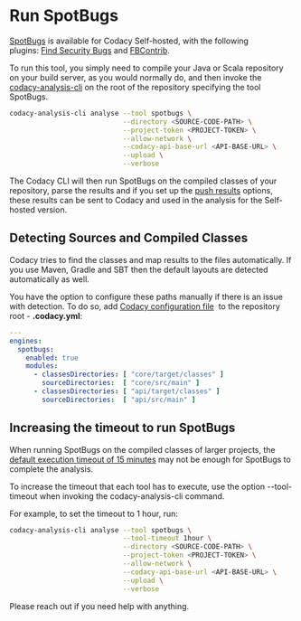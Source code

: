 # Run SpotBugs

[SpotBugs](https://spotbugs.github.io/) is available for Codacy Self-hosted, with the following plugins: [Find Security Bugs](https://find-sec-bugs.github.io/) and
[FBContrib](https://github.com/mebigfatguy/fb-contrib).

To run this tool, you simply need to compile your Java or Scala repository on your build server, as you would normally do, and then invoke the [codacy-analysis-cli](/hc/en-us/articles/360008254833-Run-local-analysis-and-Push-results) on the root of the repository specifying the tool SpotBugs.

```sh
codacy-analysis-cli analyse --tool spotbugs \
                            --directory <SOURCE-CODE-PATH> \
                            --project-token <PROJECT-TOKEN> \
                            --allow-network \
                            --codacy-api-base-url <API-BASE-URL> \
                            --upload \
                            --verbose
```

The Codacy CLI will then run SpotBugs on the compiled classes of your repository, parse the results and if you set up the [push results](/hc/en-us/articles/360008254833-Run-local-analysis-and-Push-results#push-results) options, these results can be sent to Codacy and used in the analysis for the Self-hosted version.

## Detecting Sources and Compiled Classes

Codacy tries to find the classes and map results to the files automatically. If you use Maven, Gradle and SBT then the default layouts are detected automatically as well.

You have the option to configure these paths manually if there is an issue with detection. To do so, add [Codacy configuration file](/hc/en-us/articles/115002130625-Codacy-Configuration-File)  to the repository root - **.codacy.yml**:

```yaml
---
engines:
  spotbugs:
    enabled: true
    modules:
      - classesDirectories: [ "core/target/classes" ]
        sourceDirectories:  [ "core/src/main" ]
      - classesDirectories: [ "api/target/classes" ]
        sourceDirectories:  [ "api/src/main" ]
```

## Increasing the timeout to run SpotBugs

When running SpotBugs on the compiled classes of larger projects, the [default execution timeout of 15 minutes](https://github.com/codacy/codacy-analysis-cli/blob/master/README.md#commands-and-configuration) may not be enough for SpotBugs to complete the analysis.

To increase the timeout that each tool has to execute, use the option --tool-timeout when invoking the codacy-analysis-cli command.

For example, to set the timeout to 1 hour, run:

```sh
codacy-analysis-cli analyse --tool spotbugs \
                            --tool-timeout 1hour \
                            --directory <SOURCE-CODE-PATH> \
                            --project-token <PROJECT-TOKEN> \
                            --allow-network \
                            --codacy-api-base-url <API-BASE-URL> \
                            --upload \
                            --verbose
```

Please reach out if you need help with anything.

